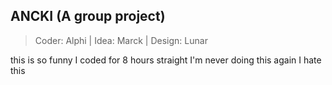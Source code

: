 ## ANCKI (A group project)
> Coder: Alphi | Idea: Marck | Design: Lunar

this is so funny I coded for 8 hours straight I'm never doing this again I hate this
